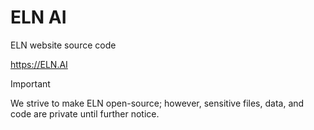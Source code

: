 # ELN AI
ELN website source code

https://ELN.AI

> [!IMPORTANT]
> We strive to make ELN open-source; however, sensitive files, data, and code are private until further notice.
